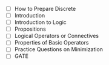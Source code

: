 - [ ] How to Prepare Discrete
- [ ] Introduction
- [ ] Introduction to Logic
- [ ] Propositions
- [ ] Logical Operators or Connectives
- [ ] Properties of Basic Operators
- [ ] Practice Questions on Minimization
- [ ] GATE 